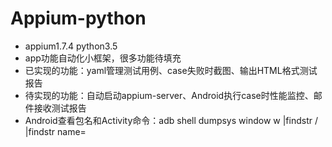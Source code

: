 # Appium-python
* appium1.7.4  python3.5
* app功能自动化小框架，很多功能待填充
* 已实现的功能：yaml管理测试用例、case失败时截图、输出HTML格式测试报告
* 待实现的功能：自动启动appium-server、Android执行case时性能监控、邮件接收测试报告
* Android查看包名和Activity命令：adb shell dumpsys window w |findstr \/ |findstr name=

